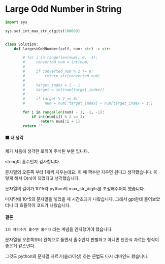 # Large Odd Number in String

```py
import sys

sys.set_int_max_str_digits(100000)


class Solution:
    def largestOddNumber(self, num: str) -> str:

        # for i in range(len(num), 0, -1):
        #     converted_num = int(num)
        #
        #     if converted_num % 2 != 0:
        #         return str(converted_num)
        #
        #     target_index = i - 1
        #     target = int(num[target_index])
        #
        #     if target % 2 == 0:
        #         num = num[:target_index] + num[target_index + 1:]

        for i in range(len(num) - 1, -1, -1):
            if int(num[i]) % 2 == 1:
                return num[:i + 1]
        return ''

```

#### 🟩 내 생각

제가 처음에 생각한 로직이 주석된 부분 입니다.

string이 홀수인지 검사합니다.

문자열의 오른쪽 부터 1개씩 지우는데요. 이 때 짝수만 지우면 된다고 생각했습니다. 이렇게 해서 O(n)이 되었다고 생각했습니다.

문자열의 길이가 10^5라 python의 max_str_digits를 조정해주어야 했습니다.

마지막에 10^5의 문자열을 넣었을 때 시간초과가 나왔습니다. 그래서 gpt한태 물어보았더니 더 효율적이 코드가 나왔습니다.



#### 결론

`1의 자리수가 홀수면 홀수다` 라는 계념을 인지했어야 했습니다.

문자열을 오른쪽부터 왼쪽으로 돌면서 홀수인지 판별하고 아니면 한칸식 자르는 형식이 좋은거 같스빈다.

그것도 python의 문자열 자르기(슬라이싱) 하는 문법도 다시 리마인드 했습니다.

